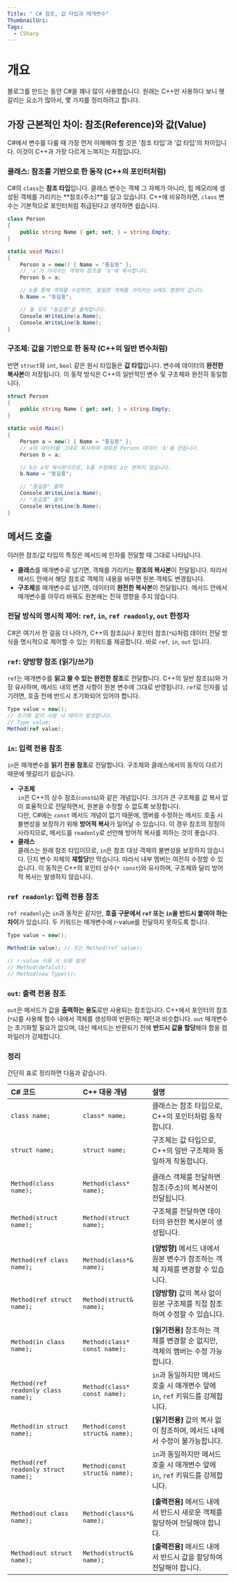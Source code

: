 ```yaml
---
Title: " C# 참조, 값 타입과 매개변수"
ThumbnailUri:
Tags:
  - CSharp
---
```


# 개요

블로그를 만드는 동안 C#을 꽤나 많이 사용했습니다. 원래는 C++만 사용하다 보니 헷갈리는 요소가 많아서, 몇 가지를 정리하려고 합니다.

## 가장 근본적인 차이: 참조(Reference)와 값(Value)

C#에서 변수를 다룰 때 가장 먼저 이해해야 할 것은 '참조 타입'과 '값 타입'의 차이입니다. 이것이 C++과 가장 다르게 느껴지는 지점입니다.

### 클래스: 참조를 기반으로 한 동작 (C++의 포인터처럼)

C#의 `class`는 **참조 타입**입니다. 클래스 변수는 객체 그 자체가 아니라, 힙 메모리에 생성된 객체를 가리키는 **참조(주소)**를 담고 있습니다. C++에 비유하자면, `class` 변수는 기본적으로 포인터처럼 취급된다고 생각하면 쉽습니다.

```csharp
class Person
{
	public string Name { get; set; } = string.Empty;
}

static void Main()
{
	Person a = new() { Name = "홍길동" };
	// 'a'가 가리키는 객체의 참조를 'b'에 복사합니다.
	Person b = a;

	// b를 통해 객체를 수정하면, 동일한 객체를 가리키는 a에도 영향이 갑니다.
	b.Name = "동길홍";

	// 둘 모두 "동길홍"을 출력합니다.
	Console.WriteLine(a.Name);
	Console.WriteLine(b.Name);
}
```

### 구조체: 값을 기반으로 한 동작 (C++의 일반 변수처럼)

반면 `struct`와 `int`, `bool` 같은 원시 타입들은 **값 타입**입니다. 변수에 데이터의 **완전한 복사본**이 저장됩니다. 이 동작 방식은 C++의 일반적인 변수 및 구조체와 완전히 동일합니다.

```csharp
struct Person
{
	public string Name { get; set; } = string.Empty;
}

static void Main()
{
	Person a = new() { Name = "홍길동" };
	// a의 데이터를 그대로 복사하여 새로운 Person 데이터 'b'를 만듭니다.
	Person b = a;

	// b는 a의 복사본이므로, b를 수정해도 a는 변하지 않습니다.
	b.Name = "동길홍";

	// "홍길동" 출력
	Console.WriteLine(a.Name);
	// "동길홍" 출력
	Console.WriteLine(b.Name);
}
```

## 메서드 호출

이러한 참조/값 타입의 특징은 메서드에 인자를 전달할 때 그대로 나타납니다.

- **클래스**를 매개변수로 넘기면, 객체를 가리키는 **참조의 복사본**이 전달됩니다. 따라서 메서드 안에서 해당 참조로 객체의 내용을 바꾸면 원본 객체도 변경됩니다.
- **구조체**를 매개변수로 넘기면, 데이터의 **완전한 복사본**이 전달됩니다. 메서드 안에서 매개변수를 아무리 바꿔도 원본에는 전혀 영향을 주지 않습니다.

### 전달 방식의 명시적 제어: `ref`, `in`, `ref readonly`, `out` 한정자

C#은 여기서 한 걸음 더 나아가, C++의 참조(`&`)나 포인터 참조(`*&`)처럼 데이터 전달 방식을 명시적으로 제어할 수 있는 키워드를 제공합니다. 바로 `ref`, `in`, `out` 입니다.

### `ref`: 양방향 참조 (읽기/쓰기)

`ref`는 매개변수를 **읽고 쓸 수 있는 완전한 참조**로 전달합니다. C++의 일반 참조(`&`)와 가장 유사하며, 메서드 내의 변경 사항이 원본 변수에 그대로 반영됩니다. `ref`로 인자를 넘기려면, 호출 전에 반드시 초기화되어 있어야 합니다.

```cs
Type value = new();
// 초기화 없이 사용 시 에러가 발생합니다.
// Type value;
Method(ref value);
```

### `in`: 입력 전용 참조

`in`은 매개변수를 **읽기 전용 참조**로 전달합니다. 구조체와 클래스에서의 동작이 다르기 때문에 헷갈리기 쉽습니다.

- **구조체**  
   `in`은 C++의 상수 참조(`const&`)와 같은 개념입니다. 크기가 큰 구조체를 값 복사 없이 효율적으로 전달하면서, 원본을 수정할 수 없도록 보장합니다.  
   다만, C#에는 `const` 메서드 개념이 없기 때문에, 멤버를 수정하는 메서드 호출 시 불변성을 보장하기 위해 **방어적 복사**가 일어날 수 있습니다. 이 경우 참조의 장점이 사라지므로, 메서드를 `readonly`로 선언해 방어적 복사를 피하는 것이 좋습니다.
- **클래스**  
   클래스는 원래 참조 타입이므로, `in`은 참조 대상 객체의 불변성을 보장하지 않습니다. 단지 변수 자체의 **재할당**만 막습니다. 따라서 내부 멤버는 여전히 수정할 수 있습니다. 이 동작은 C++의 포인터 상수(`* const`)와 유사하며, 구조체와 달리 방어적 복사는 발생하지 않습니다.

### `ref readonly`: 입력 전용 참조

`ref readonly`는 `in`과 동작은 같지만, **호출 구문에서 `ref` 또는 `in`을 반드시 붙여야 하는 차이**가 있습니다. 두 키워드는 매개변수에 r-value를 전달하지 못하도록 합니다.

```cs
Type value = new();

Method(in value); // 또는 Method(ref value);

// r-value 사용 시 오류 발생
// Method(defalut);
// Method(new Type());
```

### `out`: 출력 전용 참조

`out`은 메서드가 값을 **출력하는 용도**로만 사용되는 참조입니다. C++에서 포인터의 참조(`*&`)를 사용해 함수 내에서 객체를 생성하여 반환하는 패턴과 비슷합니다. `out` 매개변수는 초기화할 필요가 없으며, 대신 메서드는 반환되기 전에 **반드시 값을 할당**해야 함을 컴파일러가 강제합니다.

### 정리

간단히 표로 정리하면 다음과 같습니다.

| C# 코드                               | C++ 대응 개념                     | 설명                                                       |
| :---------------------------------- | :---------------------------- | :------------------------------------------------------- |
| `class name;`                       | `class* name;`                | 클래스는 참조 타입으로, C++의 포인터처럼 동작합니다.                          |
| `struct name;`                      | `struct name;`                | 구조체는 값 타입으로, C++의 일반 구조체와 동일하게 작동합니다.                    |
|                                     |                               |                                                          |
| `Method(class name);`               | `Method(class* name);`        | 클래스 객체를 전달하면 참조(주소)의 복사본이 전달됩니다.                         |
| `Method(struct name);`              | `Method(struct name);`        | 구조체를 전달하면 데이터의 완전한 복사본이 생성됩니다.                           |
|                                     |                               |                                                          |
| `Method(ref class name);`           | `Method(class*& name);`       | **\[양방향\]** 메서드 내에서 원본 변수가 참조하는 객체 자체를 변경할 수 있습니다.       |
| `Method(ref struct name);`          | `Method(struct& name);`       | **\[양방향\]** 값의 복사 없이 원본 구조체를 직접 참조하여 수정할 수 있습니다.         |
|                                     |                               |                                                          |
| `Method(in class name);`            | `Method(class* const name);`  | **\[읽기전용\]** 참조하는 객체를 변경할 순 없지만, 객체의 멤버는 수정 가능합니다.       |
| `Method(ref readonly class name);`  | `Method(class* const name);`  | `in`과 동일하지만 메서드 호출 시 매개변수 앞에 `in`, `ref` 키워드를 강제합니다.     |
| `Method(in struct name);`           | `Method(const struct& name);` | **\[읽기전용\]** 값의 복사 없이 참조하며, 메서드 내에서 수정이 불가능합니다.          |
| `Method(ref readonly struct name);` | `Method(const struct& name);` | `in`과 동일하지만 메서드 호출 시 매개변수 앞에 `in`, `ref` 키워드를 강제합니다.<br> |
|                                     |                               |                                                          |
| `Method(out class name);`           | `Method(class*& name);`       | **\[출력전용\]** 메서드 내에서 반드시 새로운 객체를 할당하여 전달해야 합니다.          |
| `Method(out struct name);`          | `Method(struct& name);`       | **\[출력전용\]** 메서드 내에서 반드시 값을 할당하여 전달해야 합니다.               |
